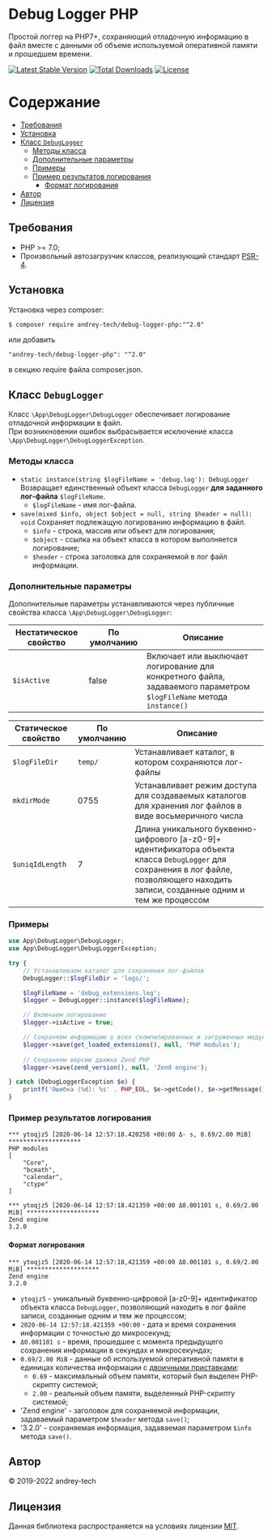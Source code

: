 # Debug Logger PHP

Простой логгер на PHP7+, сохраняющий отладочную информацию в файл вместе с данными об объеме используемой оперативной памяти и прошедшем времени.  

[![Latest Stable Version](https://poser.pugx.org/andrey-tech/debug-logger-php/v)](https://packagist.org/packages/andrey-tech/debug-logger-php)
[![Total Downloads](https://poser.pugx.org/andrey-tech/debug-logger-php/downloads)](https://packagist.org/packages/andrey-tech/debug-logger-php)
[![License](https://poser.pugx.org/andrey-tech/debug-logger-php/license)](https://packagist.org/packages/andrey-tech/debug-logger-php)


# Содержание

<!-- MarkdownTOC levels="1,2,3,4,5,6" autoanchor="true" autolink="true" -->

- [Требования](#%D0%A2%D1%80%D0%B5%D0%B1%D0%BE%D0%B2%D0%B0%D0%BD%D0%B8%D1%8F)
- [Установка](#%D0%A3%D1%81%D1%82%D0%B0%D0%BD%D0%BE%D0%B2%D0%BA%D0%B0)
- [Класс `DebugLogger`](#%D0%9A%D0%BB%D0%B0%D1%81%D1%81-debuglogger)
    - [Методы класса](#%D0%9C%D0%B5%D1%82%D0%BE%D0%B4%D1%8B-%D0%BA%D0%BB%D0%B0%D1%81%D1%81%D0%B0)
    - [Дополнительные параметры](#%D0%94%D0%BE%D0%BF%D0%BE%D0%BB%D0%BD%D0%B8%D1%82%D0%B5%D0%BB%D1%8C%D0%BD%D1%8B%D0%B5-%D0%BF%D0%B0%D1%80%D0%B0%D0%BC%D0%B5%D1%82%D1%80%D1%8B)
    - [Примеры](#%D0%9F%D1%80%D0%B8%D0%BC%D0%B5%D1%80%D1%8B)
    - [Пример результатов логирования](#%D0%9F%D1%80%D0%B8%D0%BC%D0%B5%D1%80-%D1%80%D0%B5%D0%B7%D1%83%D0%BB%D1%8C%D1%82%D0%B0%D1%82%D0%BE%D0%B2-%D0%BB%D0%BE%D0%B3%D0%B8%D1%80%D0%BE%D0%B2%D0%B0%D0%BD%D0%B8%D1%8F)
        - [Формат логирования](#%D0%A4%D0%BE%D1%80%D0%BC%D0%B0%D1%82-%D0%BB%D0%BE%D0%B3%D0%B8%D1%80%D0%BE%D0%B2%D0%B0%D0%BD%D0%B8%D1%8F)
- [Автор](#%D0%90%D0%B2%D1%82%D0%BE%D1%80)
- [Лицензия](#%D0%9B%D0%B8%D1%86%D0%B5%D0%BD%D0%B7%D0%B8%D1%8F)

<!-- /MarkdownTOC -->

<a id="%D0%A2%D1%80%D0%B5%D0%B1%D0%BE%D0%B2%D0%B0%D0%BD%D0%B8%D1%8F"></a>
## Требования

- PHP >= 7.0;
- Произвольный автозагрузчик классов, реализующий стандарт [PSR-4](https://www.php-fig.org/psr/psr-4/).

<a id="%D0%A3%D1%81%D1%82%D0%B0%D0%BD%D0%BE%D0%B2%D0%BA%D0%B0"></a>
## Установка

Установка через composer:
```
$ composer require andrey-tech/debug-logger-php:"^2.0"
```

или добавить

```
"andrey-tech/debug-logger-php": "^2.0"
```

в секцию require файла composer.json.

<a id="%D0%9A%D0%BB%D0%B0%D1%81%D1%81-debuglogger"></a>
## Класс `DebugLogger`

Класс `\App\DebugLogger\DebugLogger` обеспечивает логирование отладочной информации в файл.  
При возникновении ошибок выбрасывается исключение класса `\App\DebugLogger\DebugLoggerException`. 

<a id="%D0%9C%D0%B5%D1%82%D0%BE%D0%B4%D1%8B-%D0%BA%D0%BB%D0%B0%D1%81%D1%81%D0%B0"></a>
### Методы класса

- `static instance(string $logFileName = 'debug.log'): DebugLogger`  
    Возвращает единственный объект класса `DebugLogger` **для заданного лог-файла** `$logFileName`.
    + `$logFileName` - имя лог-файла.
- `save(mixed $info, object $object = null, string $header = null): void` Сохраняет подлежащую логированию информацию в файл.
    + `$info` - строка, массив или объект для логирования;
    + `$object` - ссылка на объект класса в котором выполняется логирование;
    + `$header` - строка заголовка для сохраняемой в лог файл информации.

<a id="%D0%94%D0%BE%D0%BF%D0%BE%D0%BB%D0%BD%D0%B8%D1%82%D0%B5%D0%BB%D1%8C%D0%BD%D1%8B%D0%B5-%D0%BF%D0%B0%D1%80%D0%B0%D0%BC%D0%B5%D1%82%D1%80%D1%8B"></a>
### Дополнительные параметры

Дополнительные параметры устанавливаются через публичные свойства класса `\App\DebugLogger\DebugLogger`:

| Нестатическое свойство | По умолчанию | Описание                                                                                                            |
|------------------------|--------------|---------------------------------------------------------------------------------------------------------------------|
| `$isActive`            | false        | Включает или выключает логирование для конкретного файла, задаваемого параметром `$logFileName` метода `instance()` |

| Статическое свойство | По умолчанию | Описание                                                                                                                                                                                 |
|----------------------|--------------|------------------------------------------------------------------------------------------------------------------------------------------------------------------------------------------|
| `$logFileDir`        | `temp/`      | Устанавливает каталог, в котором сохраняются лог-файлы                                                                                                                                   |
| `mkdirMode`          | 0755         | Устанавливает режим доступа для создаваемых каталогов для хранения лог файлов в виде восьмеричного числа                                                                                 |
| `$uniqIdLength`      | 7            | Длина уникального буквенно-цифрового [a-z0-9]+ идентификатора объекта класса `DebugLogger` для сохранения в лог файле,  позволяющего находить записи, созданные одним и тем же процессом |

<a id="%D0%9F%D1%80%D0%B8%D0%BC%D0%B5%D1%80%D1%8B"></a>
### Примеры 

```php
use App\DebugLogger\DebugLogger;
use App\DebugLogger\DebugLoggerException;

try {
    // Устанавливаем каталог для сохранения лог-файлов
    DebugLogger::$logFileDir = 'logs/';

    $logFileName = 'debug_extensions.log';
    $logger = DebugLogger::instance($logFileName);

    // Включаем логирование
    $logger->isActive = true;

    // Сохраняем информацию о всех скомпилированных и загруженных модулях PHP
    $logger->save(get_loaded_extensions(), null, 'PHP modules');
    
    // Сохраняем версию движка Zend PHP
    $logger->save(zend_version(), null, 'Zend engine');

} catch (DebugLoggerException $e) {
    printf('Ошибка (%d): %s' . PHP_EOL, $e->getCode(), $e->getMessage());
}
```

<a id="%D0%9F%D1%80%D0%B8%D0%BC%D0%B5%D1%80-%D1%80%D0%B5%D0%B7%D1%83%D0%BB%D1%8C%D1%82%D0%B0%D1%82%D0%BE%D0%B2-%D0%BB%D0%BE%D0%B3%D0%B8%D1%80%D0%BE%D0%B2%D0%B0%D0%BD%D0%B8%D1%8F"></a>
### Пример результатов логирования

```
*** ytoqjz5 [2020-06-14 12:57:18.420258 +00:00 Δ- s, 0.69/2.00 MiB] ********************
PHP modules
[
    "Core",
    "bcmath",
    "calendar",
    "ctype"
]

*** ytoqjz5 [2020-06-14 12:57:18.421359 +00:00 Δ0.001101 s, 0.69/2.00 MiB] ********************
Zend engine
3.2.0
```

<a id="%D0%A4%D0%BE%D1%80%D0%BC%D0%B0%D1%82-%D0%BB%D0%BE%D0%B3%D0%B8%D1%80%D0%BE%D0%B2%D0%B0%D0%BD%D0%B8%D1%8F"></a>
#### Формат логирования

```
*** ytoqjz5 [2020-06-14 12:57:18,421359 +00:00 Δ0.001101 s, 0.69/2.00 MiB] ********************
Zend engine
3.2.0
```

- `ytoqjz5` - уникальный буквенно-цифровой [a-z0-9]+ идентификатор объекта класса `DebugLogger`, позволяющий находить в лог файле записи, созданные одним и тем же процессом;
- `2020-06-14 12:57:18.421359 +00:00` - дата и время сохранения информации с точностью до микросекунд;
- `Δ0.001101 s` - время, прошедшее с момента предыдущего сохранения информации в секундах и микросекундах;
- `0.69/2.00 MiB` - данные об используемой оперативной памяти в единицах количества информации с [двоичными приставками](https://ru.wikipedia.org/wiki/%D0%94%D0%B2%D0%BE%D0%B8%D1%87%D0%BD%D1%8B%D0%B5_%D0%BF%D1%80%D0%B8%D1%81%D1%82%D0%B0%D0%B2%D0%BA%D0%B8):
    + `0.69` - максимальный объем памяти, который был выделен PHP-скрипту системой;
    + `2.00` - реальный объем памяти, выделенный PHP-скрипту системой;
- 'Zend engine' - заголовок для сохраняемой информации, задаваемый параметром `$header` метода `save()`;
- '3.2.0' - сохраняемая информация, задаваемая параметром `$info` метода `save()`.
   
<a id="%D0%90%D0%B2%D1%82%D0%BE%D1%80"></a>
## Автор

© 2019-2022 andrey-tech

<a id="%D0%9B%D0%B8%D1%86%D0%B5%D0%BD%D0%B7%D0%B8%D1%8F"></a>
## Лицензия

Данная библиотека распространяется на условиях лицензии [MIT](./LICENSE).
